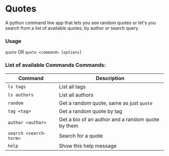 # Quotes
A python command line app that lets you see random quotes or let's you search from a list of available quotes, by author or search query.

### Usage
`quote` OR `quote <command> [options]`

### List of available Commands Commands:

| Command | Description |
| --- | --- |
| `ls tags` | List all tags |
| `ls authors` | List all authors |
| `random` | Get a random quote, same as just `quote` |
| `tag <tag>` | Get a random quote by tag |
| `author <author>` | Get a bio of an author and a random quote by them |
| `search <search-term>` | Search for a quote |
| `help` | Show this help message |

